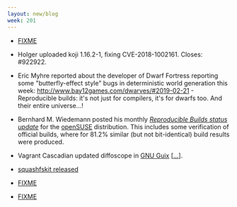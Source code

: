 ```yaml
---
layout: new/blog
week: 201
---
```


* [FIXME](https://bugs.debian.org/911356#46)

* Holger uploaded koji 1.16.2-1, fixing CVE-2018-1002161. Closes: #922922.

* Eric Myhre reported about the developer of Dwarf Fortress reporting some "butterfly-effect style" bugs in
deterministic world generation this week: http://www.bay12games.com/dwarves/#2019-02-21 - Reproducible builds: it's not just for compilers, it's for dwarfs too.  And their entire universe...!

* Bernhard M. Wiedemann posted his monthly [*Reproducible Builds status update*](https://lists.opensuse.org/opensuse-factory/2019-02/msg00599.html) for the [openSUSE](https://opensuse.org/) distribution. This includes some verification of official builds, where for 81.2% similar (but not bit-identical) build results were produced.

* Vagrant Cascadian updated diffoscope in [GNU Guix](https://www.gnu.org/software/guix/) [[...](https://git.savannah.gnu.org/cgit/guix.git/commit/?id=6dacaa70a0874662cbdabfc6df987cd5a09a518c)].

* [squashfskit released](https://bugs.debian.org/918480#42)

* [FIXME](https://github.com/sphinx-doc/sphinx/pull/6028#issuecomment-467885608)

* [FIXME](https://diff.intrinsic.com/)
